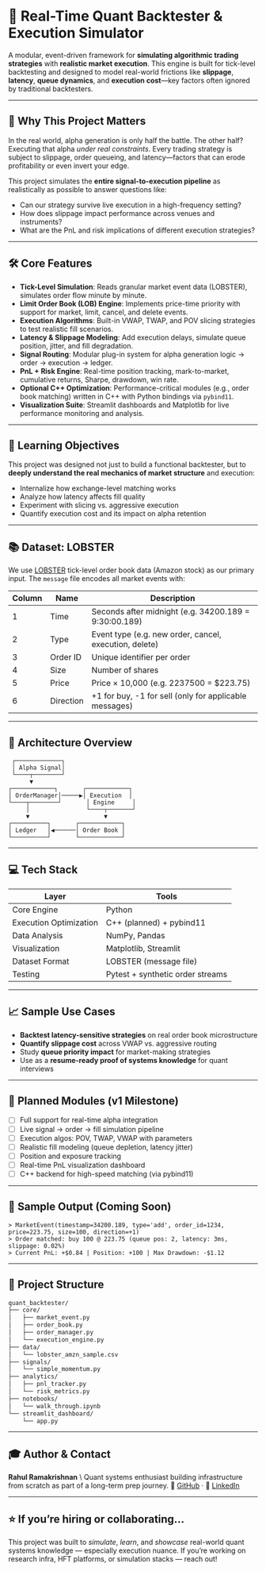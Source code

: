 # 📘 Real-Time Quant Backtester & Execution Simulator

A modular, event-driven framework for **simulating algorithmic trading strategies** with **realistic market execution**. This engine is built for tick-level backtesting and designed to model real-world frictions like **slippage**, **latency**, **queue dynamics**, and **execution cost**—key factors often ignored by traditional backtesters.

---

## 🚀 Why This Project Matters

In the real world, alpha generation is only half the battle. The other half? Executing that alpha *under real constraints*. Every trading strategy is subject to slippage, order queueing, and latency—factors that can erode profitability or even invert your edge.

This project simulates the **entire signal-to-execution pipeline** as realistically as possible to answer questions like:

- Can our strategy survive live execution in a high-frequency setting?
- How does slippage impact performance across venues and instruments?
- What are the PnL and risk implications of different execution strategies?

---

## 🛠️ Core Features

- **Tick-Level Simulation**: Reads granular market event data (LOBSTER), simulates order flow minute by minute.
- **Limit Order Book (LOB) Engine**: Implements price-time priority with support for market, limit, cancel, and delete events.
- **Execution Algorithms**: Built-in VWAP, TWAP, and POV slicing strategies to test realistic fill scenarios.
- **Latency & Slippage Modeling**: Add execution delays, simulate queue position, jitter, and fill degradation.
- **Signal Routing**: Modular plug-in system for alpha generation logic → order → execution → ledger.
- **PnL + Risk Engine**: Real-time position tracking, mark-to-market, cumulative returns, Sharpe, drawdown, win rate.
- **Optional C++ Optimization**: Performance-critical modules (e.g., order book matching) written in C++ with Python bindings via `pybind11`.
- **Visualization Suite**: Streamlit dashboards and Matplotlib for live performance monitoring and analysis.

---

## 🧠 Learning Objectives

This project was designed not just to build a functional backtester, but to **deeply understand the real mechanics of market structure** and execution:

- Internalize how exchange-level matching works
- Analyze how latency affects fill quality
- Experiment with slicing vs. aggressive execution
- Quantify execution cost and its impact on alpha retention

---

## 📚 Dataset: LOBSTER

We use [LOBSTER](https://lobsterdata.com/) tick-level order book data (Amazon stock) as our primary input. The `message` file encodes all market events with:

| Column | Name         | Description                                                |
|--------|--------------|------------------------------------------------------------|
| 1      | Time         | Seconds after midnight (e.g. 34200.189 = 9:30:00.189)     |
| 2      | Type         | Event type (e.g. new order, cancel, execution, delete)     |
| 3      | Order ID     | Unique identifier per order                                |
| 4      | Size         | Number of shares                                           |
| 5      | Price        | Price × 10,000 (e.g. 2237500 = \$223.75)                  |
| 6      | Direction    | +1 for buy, -1 for sell (only for applicable messages)     |

---

## 🧱 Architecture Overview

```text
 ┌─────────────┐
 │ Alpha Signal│
 └────┬────────┘
      ▼
┌────────────┐       ┌────────────┐
│ OrderManager│─────▶│ Execution  │
└────┬────────┘       │ Engine     │
     │                └────┬───────┘
     ▼                     ▼
┌──────────┐       ┌────────────┐
│ Ledger   │◀──────│ Order Book │
└──────────┘       └────────────┘
````

---

## 💻 Tech Stack

| Layer                  | Tools                            |
| ---------------------- | -------------------------------- |
| Core Engine            | Python                           |
| Execution Optimization | C++ (planned) + pybind11         |
| Data Analysis          | NumPy, Pandas                    |
| Visualization          | Matplotlib, Streamlit            |
| Dataset Format         | LOBSTER (message file)           |
| Testing                | Pytest + synthetic order streams |

---

## 📈 Sample Use Cases

* **Backtest latency-sensitive strategies** on real order book microstructure
* **Quantify slippage cost** across VWAP vs. aggressive routing
* Study **queue priority impact** for market-making strategies
* Use as a **resume-ready proof of systems knowledge** for quant interviews

---

## 🔮 Planned Modules (v1 Milestone)

* [ ] Full support for real-time alpha integration
* [ ] Live signal → order → fill simulation pipeline
* [ ] Execution algos: POV, TWAP, VWAP with parameters
* [ ] Realistic fill modeling (queue depletion, latency jitter)
* [ ] Position and exposure tracking
* [ ] Real-time PnL visualization dashboard
* [ ] C++ backend for high-speed matching (via pybind11)

---

## 🧪 Sample Output (Coming Soon)

```text
> MarketEvent(timestamp=34200.189, type='add', order_id=1234, price=223.75, size=100, direction=+1)
> Order matched: buy 100 @ 223.75 (queue pos: 2, latency: 3ms, slippage: 0.02%)
> Current PnL: +$0.84 | Position: +100 | Max Drawdown: -$1.12
```

---

## 📁 Project Structure

```bash
quant_backtester/
├── core/
│   ├── market_event.py
│   ├── order_book.py
│   ├── order_manager.py
│   └── execution_engine.py
├── data/
│   └── lobster_amzn_sample.csv
├── signals/
│   └── simple_momentum.py
├── analytics/
│   ├── pnl_tracker.py
│   └── risk_metrics.py
├── notebooks/
│   └── walk_through.ipynb
└── streamlit_dashboard/
    └── app.py
```

---

## 🎓 Author & Contact

**Rahul Ramakrishnan** \\
Quant systems enthusiast building infrastructure from scratch as part of a long-term prep journey.
📧 [GitHub](https://github.com/rahulr-1006) · 💼 [LinkedIn]([https://www.linkedin.com/in/rahulr-1006](https://www.linkedin.com/in/rahul-ramakrishnan10062003/))

---

## ⭐️ If you’re hiring or collaborating…

This project was built to *simulate*, *learn*, and *showcase* real-world quant systems knowledge — especially execution nuance. If you’re working on research infra, HFT platforms, or simulation stacks — reach out!

